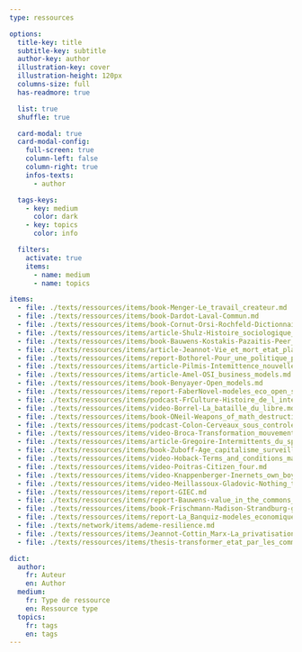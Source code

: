 ```yaml
---
type: ressources

options:
  title-key: title
  subtitle-key: subtitle
  author-key: author
  illustration-key: cover
  illustration-height: 120px
  columns-size: full
  has-readmore: true

  list: true
  shuffle: true

  card-modal: true
  card-modal-config:
    full-screen: true
    column-left: false
    column-right: true
    infos-texts: 
      - author

  tags-keys: 
    - key: medium
      color: dark
    - key: topics
      color: info

  filters: 
    activate: true
    items: 
      - name: medium
      - name: topics

items:
  - file: ./texts/ressources/items/book-Menger-Le_travail_createur.md
  - file: ./texts/ressources/items/book-Dardot-Laval-Commun.md
  - file: ./texts/ressources/items/book-Cornut-Orsi-Rochfeld-Dictionnaire_des_biens_communs.md
  - file: ./texts/ressources/items/article-Shulz-Histoire_sociologique_mouvement_ambigu.md
  - file: ./texts/ressources/items/book-Bauwens-Kostakis-Pazaitis-Peer_to_peer.md
  - file: ./texts/ressources/items/article-Jeannot-Vie_et_mort_etat_plateforme.md
  - file: ./texts/ressources/items/report-Bothorel-Pour_une_politique_publique_de_la_donnee.md
  - file: ./texts/ressources/items/article-Pilmis-Intemittence_nouvelle_norme_marche_travail.md
  - file: ./texts/ressources/items/article-Amel-OSI_business_models.md
  - file: ./texts/ressources/items/book-Benyayer-Open_models.md
  - file: ./texts/ressources/items/report-FaberNovel-modeles_eco_open_source.md
  - file: ./texts/ressources/items/podcast-FrCulture-Histoire_de_l_internet.md
  - file: ./texts/ressources/items/video-Borrel-La_bataille_du_libre.md
  - file: ./texts/ressources/items/book-ONeil-Weapons_of_math_destruction.md
  - file: ./texts/ressources/items/podcast-Colon-Cerveaux_sous_controle.md
  - file: ./texts/ressources/items/video-Broca-Transformation_mouvement_communs.md
  - file: ./texts/ressources/items/article-Gregoire-Intermittents_du_spectacle.md
  - file: ./texts/ressources/items/book-Zuboff-Age_capitalisme_surveillance.md
  - file: ./texts/ressources/items/video-Hoback-Terms_and_conditions_may_apply.md
  - file: ./texts/ressources/items/video-Poitras-Citizen_four.md
  - file: ./texts/ressources/items/video-Knappenberger-Inernets_own_boy.md
  - file: ./texts/ressources/items/video-Meillassoux-Gladovic-Nothing_to_hide.md
  - file: ./texts/ressources/items/report-GIEC.md
  - file: ./texts/ressources/items/report-Bauwens-value_in_the_commons_economy.md
  - file: ./texts/ressources/items/book-Frischmann-Madison-Strandburg-governing_knowledge_commons.md
  - file: ./texts/ressources/items/report-La_Banquiz-modeles_economiques.md
  - file: ./texts/network/items/ademe-resilience.md
  - file: ./texts/ressources/items/Jeannot-Cottin_Marx-La_privatisation_numerique.md
  - file: ./texts/ressources/items/thesis-transformer_etat_par_les_communs_numeriques-Shulz.md

dict:
  author:
    fr: Auteur
    en: Author
  medium:
    fr: Type de ressource
    en: Ressource type
  topics:
    fr: tags
    en: tags
---
```


